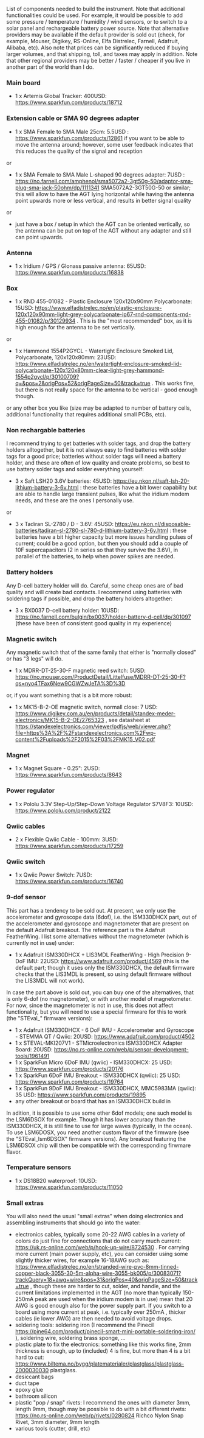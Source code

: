 List of components needed to build the instrument. Note that additional functionalities could be used. For example, it would be possible to add some pressure / temperature / humidity / wind sensors, or to switch to a solar panel and rechargeable battery power source. Note that alternative providers may be available if the default provider is sold out (check, for example, Mouser, Digikey, RS-Online, Elfa Distrelec, Farnell, Adafruit, Alibaba, etc). Also note that prices can be significantly reduced if buying larger volumes, and that shipping, toll, and taxes may apply in addition. Note that other regional providers may be better / faster / cheaper if you live in another part of the world than I do.

### Main board

- 1 x Artemis Global Tracker: 400USD: https://www.sparkfun.com/products/18712

### Extension cable or SMA 90 degrees adapter

- 1 x SMA Female to SMA Male 25cm: 5.5USD : https://www.sparkfun.com/products/12861 if you want to be able to move the antenna around; however, some user feedback indicates that this reduces the quality of the signal and reception

or

- 1 x SMA Female to SMA Male L-shaped 90 degrees adapter: 7USD : https://no.farnell.com/amphenol/sma5072a2-3gt50g-50/adaptor-sma-plug-sma-jack-50ohm/dp/1111341 SMA5072A2-3GT50G-50 or similar; this will allow to have the AGT lying horizontal while having the antenna point upwards more or less vertical, and results in better signal quality

or

- just have a box / setup in which the AGT can be oriented vertically, so the antenna can be put on top of the AGT without any adapter and still can point upwards.

### Antenna

- 1 x Iridium / GPS / Glonass passive antenna: 65USD: https://www.sparkfun.com/products/16838

### Box

- 1 x RND 455-01082 - Plastic Enclosure 120x120x90mm Polycarbonate: 15USD: https://www.elfadistrelec.no/en/plastic-enclosure-120x120x90mm-light-grey-polycarbonate-ip67-rnd-components-rnd-455-01082/p/30129934 . This is the "most recommended" box, as it is high enough for the antenna to be set vertically.

or

- 1 x Hammond 1554P2GYCL - Watertight Enclosure Smoked Lid, Polycarbonate, 120x120x80mm: 23USD: https://www.elfadistrelec.no/en/watertight-enclosure-smoked-lid-polycarbonate-120x120x80mm-clear-light-grey-hammond-1554p2gycl/p/30100709?q=&pos=2&origPos=52&origPageSize=50&track=true . This works fine, but there is not really space for the antenna to be vertical - good enough though.

or any other box you like (size may be adapted to number of battery cells, additional functionality that requires additional small PCBs, etc).

### Non rechargable batteries

I recommend trying to get batteries with solder tags, and drop the battery holders alltogether, but it is not always easy to find batteries with solder tags for a good price; batteries without solder tags will need a battery holder, and these are often of low quality and create problems, so best to use battery solder tags and solder everything yourself:

- 3 x Saft LSH20 3.6V batteries: 45USD:  https://eu.nkon.nl/saft-lsh-20-lithium-battery-3-6v.html : these batteries have a bit lower capability but are able to handle large transient pulses, like what the iridium modem needs, and these are the ones I personally use.

or

- 3 x Tadiran SL-2780 / D - 3.6V: 45USD: https://eu.nkon.nl/disposable-batteries/tadiran-sl-2780-sl-780-d-lithium-battery-3-6v.html : these batteries have a bit higher capacity but more issues handling pulses of current; could be a good option, but then you should add a couple of 10F supercapacitors (2 in series so that they survive the 3.6V), in parallel of the batteries, to help when power spikes are needed.

### Battery holders

Any D-cell battery holder will do. Careful, some cheap ones are of bad quality and will create bad contacts. I recommend using batteries with soldering tags if possible, and drop the battery holders altogether:

- 3 x BX0037 D-cell battery holder: 10USD: https://no.farnell.com/bulgin/bx0037/holder-battery-d-cell/dp/301097 (these have been of consistent good quality in my experience)

### Magnetic switch

Any magnetic switch that of the same family that either is "normally closed" or has "3 legs" will do.

- 1 x MDRR-DT-25-30-F magnetic reed switch: 5USD: https://no.mouser.com/ProductDetail/Littelfuse/MDRR-DT-25-30-F?qs=nyo4TFax6New9CGWZwJeTA%3D%3D

or, if you want something that is a bit more robust:

- 1 x MK15-B-2-OE magnetic switch, normall close: 7 USD: https://www.digikey.com.au/en/products/detail/standex-meder-electronics/MK15-B-2-OE/2765323 , see datasheet at https://standexelectronics.com/viewer/pdfjs/web/viewer.php?file=https%3A%2F%2Fstandexelectronics.com%2Fwp-content%2Fuploads%2F2015%2F03%2FMK15_V02.pdf

### Magnet

- 1 x Magnet Square - 0.25": 2USD: https://www.sparkfun.com/products/8643

### Power regulator

- 1 x Pololu 3.3V Step-Up/Step-Down Voltage Regulator S7V8F3: 10USD: https://www.pololu.com/product/2122

### Qwiic cables

- 2 x Flexible Qwiic Cable - 100mm: 3USD: https://www.sparkfun.com/products/17259

### Qwiic switch

- 1 x Qwiic Power Switch: 7USD: https://www.sparkfun.com/products/16740

### 9-dof sensor

This part has a tendency to be sold out. At present, we only use the accelerometer and gyroscope data (6dof), i.e. the ISM330DHCX part, out of the accelerometer and gyroscope and magnetometer that are present on the default Adafruit breakout. The reference part is the Adafruit FeatherWing. I list some alternatives without the magnetometer (which is currently not in use) under:

- 1 x Adafruit ISM330DHCX + LIS3MDL FeatherWing - High Precision 9-DoF IMU: 22USD: https://www.adafruit.com/product/4569 (this is the default part; though it uses only the ISM330DHCX, the default firmware checks that the LIS3MDL is present, so using default firmware without the LIS3MDL will not work).

In case the part above is sold out, you can buy one of the alternatives, that is only 6-dof (no magnetometer), or with another model of magnetometer. For now, since the magnetometer is not in use, this does not affect functionality, but you will need to use a special firmware for this to work (the "STEval_" firmware versions):

- 1 x Adafruit ISM330DHCX - 6 DoF IMU - Accelerometer and Gyroscope - STEMMA QT / Qwiic: 20USD: https://www.adafruit.com/product/4502
- 1 x STEVAL-MKI207V1 - STMicroelectronics ISM330DHCX Adapter Board: 20USD: https://no.rs-online.com/web/p/sensor-development-tools/1961491
- 1 x SparkFun Micro 6DoF IMU (qwiic) - ISM330DHCX: 25 USD: https://www.sparkfun.com/products/20176
- 1 x SparkFun 6DoF IMU Breakout - ISM330DHCX (qwiic): 25 USD: https://www.sparkfun.com/products/19764
- 1 x SparkFun 9DoF IMU Breakout - ISM330DHCX, MMC5983MA (qwiic): 35 USD: https://www.sparkfun.com/products/19895
- any other breakout or board that has an ISM330DHCX build in

In adition, it is possible to use some other 6dof models; one such model is the LSM6DSOX for example. Though it has lower accuracy than the ISM330DHCX, it is still fine to use for large waves (typically, in the ocean). To use LSM6DOSX, you need another custom flavor of the firmware (see the "STEval_lsm6DSOX" firmware versions). Any breakout featuring the LSM6DSOX chip will then be compatible with the corresponding firwmare flavor.

### Temperature sensors

- 1 x DS18B20 waterproof: 10USD: https://www.sparkfun.com/products/11050

### Small extras

You will also need the usual "small extras" when doing electronics and assembling instruments that should go into the water:

- electronics cables, typically some 20-22 AWG cables in a variety of colors do just fine for connections that do not carry much current: https://uk.rs-online.com/web/p/hook-up-wire/8724530 . For carrying more current (main power supply, etc), you can consider using some slightly thicker wires, for example 16-18AWG such as: https://www.elfadistrelec.no/en/stranded-wire-pvc-8mm-tinned-copper-black-3055-30-5m-alpha-wire-3055-bk005/p/30083071?trackQuery=18+awg+wire&pos=31&origPos=40&origPageSize=50&track=true , though these are harder to cut, solder, and handle, and the current limitations implemented in the AGT (no more than typically 150-250mA peak are used when the iridium modem is in use) mean that 20 AWG is good enough also for the power supply part. If you switch to a board using more current at peak, i.e. typically over 250mA , thicker cables (ie lower AWG) are then needed to avoid voltage drops.
- soldering tools: soldering iron (I recommend the Pinecil https://pine64.com/product/pinecil-smart-mini-portable-soldering-iron/ ), soldering wire, soldering brass sponge, ...
- plastic plate to fix the electronics: something like this works fine, 2mm thickness is enough, up to (included) 4 is fine, but more than 4 is a bit hard to cut: https://www.biltema.no/bygg/platematerialer/plastglass/plastglass-2000030030 plastglass.
- desiccant bags
- duct tape
- epoxy glue
- bathroom silicon
- plastic "pop / snap" rivets: I recommend the ones with diameter 3mm, length 9mm, though may be possible to do with a bit different rivets: https://no.rs-online.com/web/p/rivets/0280824 Richco Nylon Snap Rivet, 3mm diameter, 9mm length
- various tools (cutter, drill, etc)

